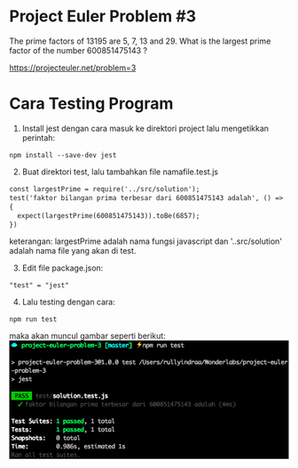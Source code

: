 # Project Euler Problem #3

The prime factors of 13195 are 5, 7, 13 and 29.
What is the largest prime factor of the number 600851475143 ?

<https://projecteuler.net/problem=3>

# Cara Testing Program
1. Install jest dengan cara masuk ke direktori project lalu mengetikkan perintah:
```
npm install --save-dev jest
```

2. Buat direktori test, lalu tambahkan file namafile.test.js
```
const largestPrime = require('../src/solution');
test('faktor bilangan prima terbesar dari 600851475143 adalah', () => {
  expect(largestPrime(600851475143)).toBe(6857);
})
```
keterangan: largestPrime adalah nama fungsi javascript dan '..src/solution' adalah nama file yang akan di test.

3. Edit file package.json:
```
"test" = "jest"
```

4. Lalu testing dengan cara:
```
npm run test
```
maka akan muncul gambar seperti berikut:
![Images](https://github.com/rullyindraa/project-euler-problem-3/blob/master/test/Screen%20Shot%20Test.png)
